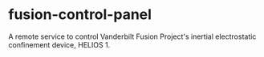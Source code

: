 # fusion-control-panel
A remote service to control Vanderbilt Fusion Project's inertial electrostatic confinement device, HELIOS 1. 
